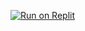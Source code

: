 [![Run on Replit](https://raw.githubusercontent.com/BinBashBanana/deploy-buttons/master/buttons/remade/replit.svg)](https://replit.com/github/schooldev49/Web-Browser-on-Replit-3)
